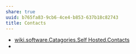 ```yaml
---
share: true
uuid: b765fa83-9cb6-4ce4-b853-637b18c82743
title: Contacts
---
```

* [wiki.software.Catagories.Self Hosted.Contacts](../.md)
*